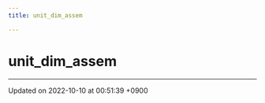 ```yaml
---
title: unit_dim_assem

---
```


# unit_dim_assem








-------------------------------

Updated on 2022-10-10 at 00:51:39 +0900